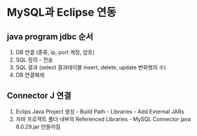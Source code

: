 # MySQL과 Eclipse 연동
## java program jdbc 순서

1. DB 연결 (종류, ip, port 계정, 암호)
2. SQL 정의 - 전송
3. SQL 결과 (select 결과테이블 insert, delete, update 변화행의 수)
4. DB 연결해제

## Connector J 연결
1. Eclips Java Project 생성 - Build Path - Libraries - Add External JARs 
2. 자바 프로젝트 폴더 내부의 Referenced Libraries - MySQL Connector java 8.0.29.jar 만들어짐